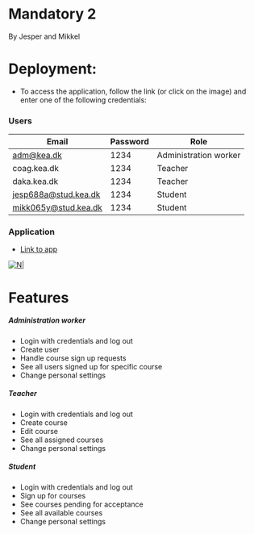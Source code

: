# Mandatory 2
By Jesper and Mikkel


# Deployment:
  - To access the application, follow the link (or click on the image) and enter one of the following credentials:
 

### Users

| Email  | Password | Role |
|---|---|---|
| adm@kea.dk  | 1234  | Administration worker |
| coag.kea.dk | 1234  | Teacher |
| daka.kea.dk | 1234  | Teacher |
| jesp688a@stud.kea.dk  |  1234 | Student |
| mikk065y@stud.kea.dk  |  1234 | Student |



### Application 



* [Link to app](http://104.197.58.189)
 
[![N|](https://i.imgur.com/IjCgZpJ.jpg)](http://104.197.58.189)


# Features

##### Administration worker
  - Login with credentials and log out
  - Create user
  - Handle course sign up requests
  - See all users signed up for specific course
  - Change personal settings

##### Teacher
  - Login with credentials and log out
  - Create course
  - Edit course
  - See all assigned courses
  - Change personal settings

##### Student
  - Login with credentials and log out
  - Sign up for courses
  - See courses pending for acceptance
  - See all available courses
  - Change personal settings



